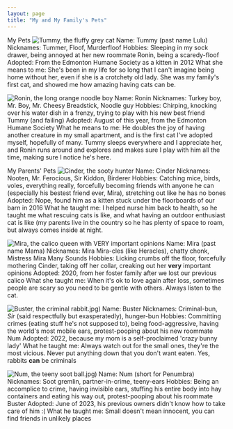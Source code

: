 ```yaml
---
layout: page
title: "My and My Family's Pets"
---
```


My Pets
![Tummy, the fluffy grey cat](/The-Pet-Blog/IMG_3545(1).jpg)
Name: Tummy (past name Lulu)
Nicknames: Tummer, Floof, Murderfloof
Hobbies: Sleeping in my sock drawer, being annoyed at her new roommate Ronin, being a scaredy-floof
Adopted: From the Edmonton Humane Society as a kitten in 2012
What she means to me: She's been in my life for so long that I can't imagine being home without her, even if she is a crotchety old lady. She was my family's first cat, and showed me how amazing having cats can be.

![Ronin, the long orange noodle boy](/The-Pet-Blog/IMG_3546(1).jpg)
Name: Ronin
Nicknames: Turkey boy, Mr. Boy, Mr. Cheesy Breadstick, Noodle guy
Hobbies: Chirping, knocking over his water dish in a frenzy, trying to play with his new best friend Tummy (and failing)
Adopted: August of this year, from the Edmonton Humane Society
What he means to me: He doubles the joy of having another creature in my small apartment, and is the first cat I've adopted myself, hopefully of many. Tummy sleeps everywhere and I appreciate her, and Ronin runs around and explores and makes sure I play with him all the time, making sure I notice he's here.

My Parents' Pets
![Cinder, the sooty hunter](/The-Pet-Blog/DSCN3443.JPG)
Name: Cinder
Nicknames: Nooten, Mr. Ferocious, Sir Kiddon, Birderer
Hobbies: Catching mice, birds, voles, everything really, forcefully becoming friends with anyone he can (especially his bestest friend ever, Mira), stretching out like he has no bones
Adopted: Nope, found him as a kitten stuck under the floorboards of our barn in 2016
What he taught me: I helped nurse him back to health, so he taught me what rescuing cats is like, and what having an outdoor enthusiast cat is like (my parents live in the country so he has plenty of space to roam, but always comes inside at night. 

![Mira, the calico queen with VERY important opinions](/The-Pet-Blog/IMG_3547.jpg)
Name: Mira (past name Mama)
Nicknames: Mira Mira-cles (like Heracles), chatty chonk, Mistress Mira Many Sounds
Hobbies: Licking crumbs off the floor, forcefully mothering Cinder, taking off her collar, creaking out her **very** important opinions
Adopted: 2020, from her foster family after we lost our previous calico
What she taught me: When it's ok to love again after loss, sometimes people are scary so you need to be gentle with others. Always listen to the cat.

![Buster, the criminal rabbit](/The-Pet-Blog/IMG_3548).jpg)
Name: Buster
Nicknames: Criminal-bun, *Sir* (said respectfully but exasperatedly), hunger-bun
Hobbies: Committing crimes (eating stuff he's not supposed to), being food-aggressive, having the world's most mobile ears, protest-pooping about his new roommate Num
Adopted: 2022, because my mom is a self-proclaimed 'crazy bunny lady'
What he taught me: Always watch out for the small ones, they're the most vicious. Never put anything down that you don't want eaten. Yes, rabbits **can** be criminals

![Num, the teeny soot ball](/The-Pet-Blog/IMG_3549).jpg)
Name: Num (short for Penumbra)
Nicknames: Soot gremlin, partner-in-crime, teeny-ears
Hobbies: Being an accomplice to crime, having invisible ears, stuffing his entire body into hay containers and eating his way out, protest-pooping about his roommate Buster
Adopted: June of 2023, his previous owners didn't know how to take care of him :(
What he taught me: Small doesn't mean innocent, you can find friends in unlikely places
